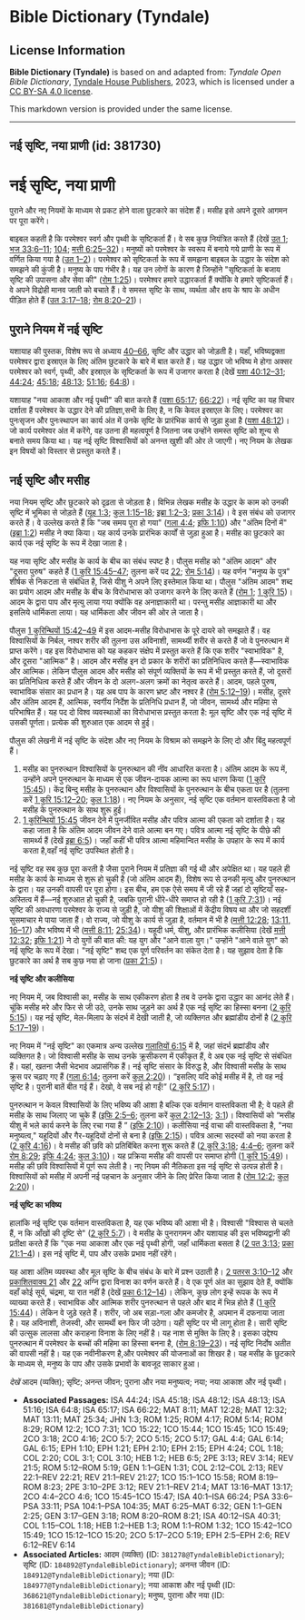 # Bible Dictionary (Tyndale)

## License Information

**Bible Dictionary (Tyndale)** is based on and adapted from: _Tyndale Open Bible Dictionary_, [Tyndale House Publishers](https://tyndaleopenresources.com/), 2023, which is licensed under a [CC BY-SA 4.0 license](https://creativecommons.org/licenses/by-sa/4.0/legalcode.en).

This markdown version is provided under the same license.



--------------------------------

## नई सृष्टि, नया प्राणी (id: 381730)

नई सृष्टि, नया प्राणी
=====================

पुराने और नए नियमों के माध्यम से प्रकट होने वाला छुटकारे का संदेश हैं। मसीह इसे अपने दूसरे आगमन पर पूरा करेंगे।

बाइबल कहती है कि परमेश्वर स्वर्ग और पृथ्वी के सृष्टिकर्ता हैं। वे सब कुछ नियंत्रित करते हैं (देखें [उत 1](https://ref.ly/Gen1:1-Gen1:31); [भज 33:6–11](https://ref.ly/Ps33:6-Ps33:11); [104](https://ref.ly/Ps104:1-Ps104:35); [मत्ती 6:25–32](https://ref.ly/Matt6:25-Matt6:32))। मनुष्यों को परमेश्वर के स्वरूप में बनाये गये प्राणी के रूप में वर्णित किया गया है ([उत 1–2](https://ref.ly/Gen1:1-Gen2:25))। परमेश्वर को सृष्टिकर्ता के रूप में समझना बाइबल के उद्धार के संदेश को समझने की कुंजी है। मनुष्य के पाप गंभीर है। यह उन लोगों के कारण है जिन्होंने "सृष्टिकर्ता के बजाय सृष्टि की उपासना और सेवा की" ([रोम 1:25](https://ref.ly/Rom1:25))। परमेश्वर हमारे उद्धारकर्ता हैं क्योंकि वे हमारे सृष्टिकर्ता हैं। वे अपने विद्रोही मानव जाती को बचाते हैं। वे समस्त सृष्टि के साथ, व्यर्थता और क्षय के श्राप के अधीन पीड़ित होते हैं ([उत 3:17–18](https://ref.ly/Gen3:17-Gen3:18); [रोम 8:20–21](https://ref.ly/Rom8:20-Rom8:21))।

पुराने नियम में नई सृष्टि
-------------------------

यशायाह की पुस्तक, विशेष रूप से अध्याय [40–66](https://ref.ly/Isa40:1-Isa66:24), सृष्टि और उद्धार को जोड़ती है। यहाँ, भविष्यद्वक्ता परमेश्वर द्वारा इस्राएल के लिए अंतिम छुटकारे के बारे में बात करते हैं। यह उद्धार जो भविष्य मे होगा अक्सर परमेश्वर को स्वर्ग, पृथ्वी, और इस्राएल के सृष्टिकर्ता के रूप में उजागर करता है (देखें [यशा 40:12–31](https://ref.ly/Isa40:12-Isa40:31); [44:24](https://ref.ly/Isa44:24); [45:18](https://ref.ly/Isa45:18); [48:13](https://ref.ly/Isa48:13); [51:16](https://ref.ly/Isa51:16); [64:8](https://ref.ly/Isa64:8))।

यशायाह "नया आकाश और नई पृथ्वी" की बात करते हैं ([यशा 65:17](https://ref.ly/Isa65:17); [66:22](https://ref.ly/Isa66:22))। नई सृष्टि का यह विचार दर्शाता हैं परमेश्वर के उद्धार देने की प्रतिज्ञा,सभी के लिए है, न कि केवल इस्राएल के लिए। परमेश्वर का पुनःसृजन और पुनःस्थापन का कार्य अंत में उनके सृष्टि के प्रारंभिक कार्य से जुड़ा हुआ है ([यशा 48:12](https://ref.ly/Isa48:12))। जो कार्य परमेश्वर अंत में करेंगे, वह उतना ही महत्वपूर्ण है जितना जब उन्होंने समस्त सृष्टि को शून्य से बनाते समय किया था। यह नई सृष्टि विश्वासियों को अनन्त खुशी की ओर ले जाएगी। नए नियम के लेखक इन विषयों को विस्तार से प्रस्तुत करते हैं।

नई सृष्टि और मसीह
-----------------

नया नियम सृष्टि और छुटकारे को दृढ़ता से जोड़ता है। विभिन्न लेखक मसीह के उद्धार के काम को उनकी सृष्टि में भूमिका से जोड़ते हैं ([यूह 1:3](https://ref.ly/John1:3); [कुल 1:15–18](https://ref.ly/Col1:15-Col1:18); [इब्रा 1:2–3](https://ref.ly/Heb1:2-Heb1:3); [प्रका 3:14](https://ref.ly/Rev3:14))। वे इस संबंध को उजागर करते हैं। वे उल्लेख करते हैं कि "जब समय पूरा हो गया" ([गला 4:4](https://ref.ly/Gal4:4); [इफि 1:10](https://ref.ly/Eph1:10)) और "अंतिम दिनों में" ([इब्रा 1:2](https://ref.ly/Heb1:2)) मसीह ने क्या किया। यह कार्य उनके प्रारंभिक कार्यों से जुड़ा हुआ है। मसीह का छुटकारे का कार्य एक नई सृष्टि के रूप में देखा जाता है।

यह नया सृष्टि और मसीह के कार्य के बीच का संबंध स्पष्ट है। पौलुस मसीह को "अंतिम आदम" और "दूसरा पुरुष" कहते हैं ([1 कुरि 15:45–47](https://ref.ly/1Cor15:45-1Cor15:47); तुलना करें पद [22](https://ref.ly/1Cor15:22); [रोम 5:14](https://ref.ly/Rom5:14))। यह वर्णन "मनुष्य के पुत्र" शीर्षक से निकटता से संबंधित है, जिसे यीशु ने अपने लिए इस्तेमाल किया था। पौलुस "अंतिम आदम" शब्द का प्रयोग आदम और मसीह के बीच के विरोधाभास को उजागर करने के लिए करते हैं ([रोम 1](https://ref.ly/Rom1:1-Rom1:32); [1 कुरि 15](https://ref.ly/1Cor15:1-1Cor15:58))। आदम के द्वारा पाप और मृत्यु लाया गया क्योंकि वह अनाज्ञाकारी था। परन्तु मसीह आज्ञाकारी था और इसलिये धार्मिकता लाया। यह धार्मिकता और जीवन की ओर ले जाता है।

पौलुस [1 कुरिन्थियों 15:42–49](https://ref.ly/1Cor15:42-1Cor15:49) में इस आदम\-मसीह विरोधाभास के पूरे दायरे को समझाते हैं। वह विश्वासियों के निर्बल, नश्वर शरीर की तुलना उस अविनाशी, सामर्थ्यी शरीर से करते हैं जो वे पुनरुत्थान में प्राप्त करेंगे। वह इस विरोधाभास को यह कहकर संक्षेप में प्रस्तुत करते हैं कि एक शरीर "स्वाभाविक" है, और दूसरा "आत्मिक" है। आदम और मसीह इन दो प्रकार के शरीरों का प्रतिनिधित्व करते हैं—स्वाभाविक और आत्मिक। लेकिन पौलुस आदम और मसीह को संपूर्ण व्यक्तियों के रूप में भी प्रस्तुत करते हैं, जो दूसरों का प्रतिनिधित्व करते हैं और जीवन के दो अलग\-अलग क्रमों का नेतृत्व करते हैं। आदम, पहले पुरुष, स्वाभाविक संसार का प्रधान है। यह अब पाप के कारण भ्रष्ट और नश्वर है ([रोम 5:12–19](https://ref.ly/Rom5:12-Rom5:19))। मसीह, दूसरे और अंतिम आदम हैं, आत्मिक, स्वर्गीय निर्देश के प्रतिनिधि प्रधान हैं, जो जीवन, सामर्थ्य और महिमा से परिभाषित हैं। यह पद दो विश्व व्यवस्थाओं का विरोधाभास प्रस्तुत करता है: मूल सृष्टि और एक नई सृष्टि में उसकी पूर्णता। प्रत्येक की शुरुआत एक आदम से हुई।

पौलुस की लेखनी में नई सृष्टि के संदेश और नए नियम के विश्राम को समझने के लिए दो और बिंदु महत्वपूर्ण हैं।

1. मसीह का पुनरुत्थान विश्वासियों के पुनरुत्थान की नींव आधारित करता है। अंतिम आदम के रूप में, उन्होंने अपने पुनरुत्थान के माध्यम से एक जीवन\-दायक आत्मा का रूप धारण किया ([1 कुरि 15:45](https://ref.ly/1Cor15:45))। केंद्र बिन्दु मसीह के पुनरुत्थान और विश्वासियों के पुनरुत्थान के बीच एकता पर है (तुलना करें [1 कुरि 15:12–20](https://ref.ly/1Cor15:12-1Cor15:20); [कुल 1:18](https://ref.ly/Col1:18))। नए नियम के अनुसार, नई सृष्टि एक वर्तमान वास्तविकता है जो मसीह के पुनरुत्थान के साथ शुरू हुई।
2. [1 कुरिन्थियों 15:45](https://ref.ly/1Cor15:45) जीवन देने में पुनर्जीवित मसीह और पवित्र आत्मा की एकता को दर्शाता है। यह कहा जाता है कि अंतिम आदम जीवन देने वाले आत्मा बन गए। पवित्र आत्मा नई सृष्टि के पीछे की सामर्थ्य हैं (देखें [इब्रा 6:5](https://ref.ly/Heb6:5))। जहाँ कहीं भी पवित्र आत्मा महिमान्वित मसीह के उपहार के रूप में कार्य करता है,वहाँ नई सृष्टि उपस्थित होती है।

नई सृष्टि वह सब कुछ पूरा करती है जैसा पुराने नियम में प्रतिज्ञा की गई थी और अपेक्षित था। यह पहले ही मसीह के कार्य के माध्यम से शुरू हो चुकी है (जो अंतिम आदम हैं), विशेष रूप से उनकी मृत्यु और पुनरुत्थान के द्वारा। यह उनकी वापसी पर पूरा होगा। इस बीच, हम एक ऐसे समय में जी रहे हैं जहां दो सृष्टियाँ सह\-अस्तित्व में हैं—नई शुरुआत हो चुकी है, जबकि पुरानी धीरे\-धीरे समाप्त हो रही है ([1 कुरि 7:31](https://ref.ly/1Cor7:31))। नई सृष्टि की अवधारणा परमेश्वर के राज्य से जुड़ी है, जो यीशु की शिक्षाओं में केंद्रीय विषय था और जो सहदर्शी सुसमाचार मे पाया जाता हैं। वो राज्य, जो यीशु के कार्य से जुड़ा है, वर्तमान में भी है ([मत्ती 12:28](https://ref.ly/Matt12:28); [13:11, 16–17](https://ref.ly/Matt13:11)) और भविष्य में भी ([मत्ती 8:11](https://ref.ly/Matt8:11); [25:34](https://ref.ly/Matt25:34))। यहूदी धर्म, यीशु, और प्रारंभिक कलीसिया (देखें [मत्ती 12:32](https://ref.ly/Matt12:32); [इफि 1:21](https://ref.ly/Eph1:21)) ने दो युगों की बात की: यह युग और "आने वाला युग।" उन्होंने "आने वाले युग" को नई सृष्टि के रूप में देखा। "नई सृष्टि" शब्द एक पूर्ण परिवर्तन का संकेत देता है। यह सुझाव देता है कि छुटकारे का अर्थ है सब कुछ नया हो जाना ([प्रका 21:5](https://ref.ly/Rev21:5))।

**नई सृष्टि और कलीसिया**

नए नियम में, जब विश्वासी का, मसीह के साथ एकीकरण होता है तब वे उनके द्वारा उद्धार का आनंद लेते हैं। चूंकि मसीह मरे और फिर से जी उठे, उनके साथ जुड़ने का अर्थ है एक नई सृष्टि का हिस्सा बनना ([2 कुरि 5:15](https://ref.ly/2Cor5:15))। यह नई सृष्टि, मेल\-मिलाप के संदर्भ में देखी जाती है, जो व्यक्तिगत और ब्रह्मांडीय दोनों है ([2 कुरि 5:17–19](https://ref.ly/2Cor5:17-2Cor5:19))।

नए नियम में "नई सृष्टि" का एकमात्र अन्य उल्लेख [गलातियों 6:15](https://ref.ly/Gal6:15) में है, जहां संदर्भ ब्रह्मांडीय और व्यक्तिगत है। जो विश्वासी मसीह के साथ उनके क्रूसीकरण में एकीकृत हैं, वे अब एक नई सृष्टि से संबंधित हैं। यहां, खतना जैसी भेदभाव अप्रासंगिक हैं। नई सृष्टि संसार के विरुद्ध है, और विश्वासी मसीह के साथ क्रूस पर चढ़ाए गए हैं ([गला 6:14](https://ref.ly/Gal6:14); तुलना करें [कुल 2:20](https://ref.ly/Col2:20))। “इसलिए यदि कोई मसीह में है, तो वह नई सृष्टि है। पुरानी बातें बीत गई हैं। देखो, वे सब नई हो गईं!” ([2 कुरि 5:17](https://ref.ly/2Cor5:17))। 

पुनरुत्थान न केवल विश्वासियों के लिए भविष्य की आशा है बल्कि एक वर्तमान वास्तविकता भी है; वे पहले ही मसीह के साथ जिलाए जा चुके हैं ([इफि 2:5–6](https://ref.ly/Eph2:5-Eph2:6); तुलना करें [कुल 2:12–13](https://ref.ly/Col2:12-Col2:13); [3:1](https://ref.ly/Col3:1))। विश्वासियों को “मसीह यीशु में भले कार्य करने के लिए रचा गया हैं ” ([इफि 2:10](https://ref.ly/Eph2:10))। कलीसिया नई वाचा की वास्तविकता है, "नया मनुष्यत्व," यहूदियों और गैर\-यहूदियों दोनों से बना है ([इफि 2:15](https://ref.ly/Eph2:15))। पवित्र आत्मा सदस्यों को नया करता है ([2 कुरि 4:16](https://ref.ly/2Cor4:16))। वे मसीह की छवि को प्रतिबिंबित करना शुरू करते हैं ([2 कुरि 3:18](https://ref.ly/2Cor3:18); [4:4–6](https://ref.ly/2Cor4:4-2Cor4:6); तुलना करें [रोम 8:29](https://ref.ly/Rom8:29); [इफि 4:24](https://ref.ly/Eph4:24); [कुल 3:10](https://ref.ly/Col3:10))। यह प्रक्रिया मसीह की वापसी पर समाप्त होगी ([1 कुरि 15:49](https://ref.ly/1Cor15:49))। मसीह की छवि विश्वासियों में पूर्ण रूप लेती है। नए नियम की नैतिकता इस नई सृष्टि से उत्पन्न होती है। विश्वासियों को मसीह में अपनी नई पहचान के अनुसार जीने के लिए प्रेरित किया जाता है ([रोम 12:2](https://ref.ly/Rom12:2); [कुल 2:20](https://ref.ly/Col2:20))।

**नई सृष्टि का भविष्य**

हालांकि नई सृष्टि एक वर्तमान वास्तविकता है, यह एक भविष्य की आशा भी है। विश्वासी "विश्वास से चलते हैं, न कि आँखों की दृष्टि से" ([2 कुरि 5:7](https://ref.ly/2Cor5:7))। वे मसीह के पुनरागमन और यशायाह की इस भविष्यद्वानी की प्रतीक्षा करते हैं कि "एक नया आकाश और एक नई पृथ्वी होगी, जहाँ धार्मिकता बसता है ([2 पत 3:13](https://ref.ly/2Pet3:13); [प्रका 21:1–4](https://ref.ly/Rev21:1-Rev21:4))। इस नई सृष्टि में, पाप और उसके प्रभाव नहीं रहेंगे।

यह आशा अंतिम व्यवस्था और मूल सृष्टि के बीच संबंध के बारे में प्रश्न उठाती है। [2 पतरस 3:10–12](https://ref.ly/2Pet3:10-2Pet3:12) और [प्रकाशितवाक्य 21](https://ref.ly/Rev21:1-Rev21:27) और [22](https://ref.ly/Rev22:1-Rev22:21) अग्नि द्वारा विनाश का वर्णन करते हैं। वे एक पूर्ण अंत का सुझाव देते हैं, क्योंकि वहाँ कोई सूर्य, चंद्रमा, या रात नहीं है (देखें [प्रका 6:12–14](https://ref.ly/Rev6:12-Rev6:14))। लेकिन, कुछ लोग इन्हें रूपक के रूप में व्याख्या करते हैं। स्वाभाविक और आत्मिक शरीर पुनरुत्थान से पहले और बाद में भिन्न होते हैं ([1 कुरि 15:44](https://ref.ly/1Cor15:44))। लेकिन वे जुड़े रहते हैं। शरीर, जो अब सड़ा\-गला और कमजोर है, अपमान में दफनाया जाता है। यह अविनाशी, तेजस्वी, और सामर्थी बन फिर जी उठेगा। यही सृष्टि पर भी लागू होता है। सारी सृष्टि की उत्सुक लालसा और कराहना विनाश के लिए नहीं है। यह नाश से मुक्ति के लिए है। इसका उद्देश्य पुनरुत्थान में परमेश्वर के बच्चों की महिमा का हिस्सा बनना है, ([रोम 8:19–23](https://ref.ly/Rom8:19-Rom8:23))। नई सृष्टि निर्दोष अतीत की वापसी नहीं है। यह एक नवीनीकरण है,और परमेश्वर की योजनाओं का शिखर है। यह मसीह के छुटकारे के माध्यम से, मनुष्य के पाप और उसके प्रभावों के बावजूद साकार हुआ।

*देखें* आदम (व्यक्ति); सृष्टि; अनन्त जीवन; पुराना और नया मनुष्यत्व; नया; नया आकाश और नई पृथ्वी।

* **Associated Passages:** ISA 44:24; ISA 45:18; ISA 48:12; ISA 48:13; ISA 51:16; ISA 64:8; ISA 65:17; ISA 66:22; MAT 8:11; MAT 12:28; MAT 12:32; MAT 13:11; MAT 25:34; JHN 1:3; ROM 1:25; ROM 4:17; ROM 5:14; ROM 8:29; ROM 12:2; 1CO 7:31; 1CO 15:22; 1CO 15:44; 1CO 15:45; 1CO 15:49; 2CO 3:18; 2CO 4:16; 2CO 5:7; 2CO 5:15; 2CO 5:17; GAL 4:4; GAL 6:14; GAL 6:15; EPH 1:10; EPH 1:21; EPH 2:10; EPH 2:15; EPH 4:24; COL 1:18; COL 2:20; COL 3:1; COL 3:10; HEB 1:2; HEB 6:5; 2PE 3:13; REV 3:14; REV 21:5; ROM 5:12–ROM 5:19; GEN 1:1–GEN 1:31; COL 2:12–COL 2:13; REV 22:1–REV 22:21; REV 21:1–REV 21:27; 1CO 15:1–1CO 15:58; ROM 8:19–ROM 8:23; 2PE 3:10–2PE 3:12; REV 21:1–REV 21:4; MAT 13:16–MAT 13:17; 2CO 4:4–2CO 4:6; 1CO 15:45–1CO 15:47; ISA 40:1–ISA 66:24; PSA 33:6–PSA 33:11; PSA 104:1–PSA 104:35; MAT 6:25–MAT 6:32; GEN 1:1–GEN 2:25; GEN 3:17–GEN 3:18; ROM 8:20–ROM 8:21; ISA 40:12–ISA 40:31; COL 1:15–COL 1:18; HEB 1:2–HEB 1:3; ROM 1:1–ROM 1:32; 1CO 15:42–1CO 15:49; 1CO 15:12–1CO 15:20; 2CO 5:17–2CO 5:19; EPH 2:5–EPH 2:6; REV 6:12–REV 6:14
* **Associated Articles:** आदम (व्यक्ति) (ID: `381278@TyndaleBibleDictionary`); सृष्टि (ID: `184892@TyndaleBibleDictionary`); अनन्त जीवन (ID: `184912@TyndaleBibleDictionary`); नया (ID: `184977@TyndaleBibleDictionary`); नया आकाश और नई पृथ्वी (ID: `368621@TyndaleBibleDictionary`); मनुष्य, पुराना और नया (ID: `381681@TyndaleBibleDictionary`)


